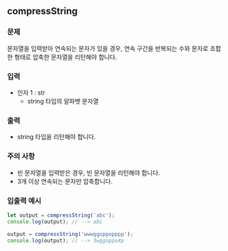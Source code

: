 ## compressString

### 문제

문자열을 입력받아 연속되는 문자가 있을 경우, 연속 구간을 반복되는 수와 문자로 조합한 형태로 압축한 문자열을 리턴해야 합니다.

### 입력

* 인자 1 : str
  - string 타입의 알파벳 문자열

### 출력

* string 타입을 리턴해야 합니다.

### 주의 사항

* 빈 문자열을 입력받은 경우, 빈 문자열을 리턴해야 합니다.
* 3개 이상 연속되는 문자만 압축합니다.

### 입출력 예시

```javaScript
let output = compressString('abc');
console.log(output); // --> abc

output = compressString('wwwggoppopppp');
console.log(output); // --> 3wggoppo4p
```
